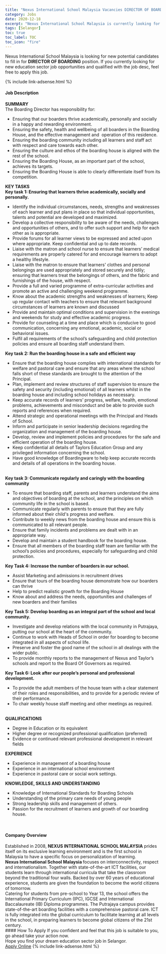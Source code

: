 ```yaml
---
title: "Nexus International School Malaysia Vacancies DIRECTOR OF BOARDING" 
category: Jobs 
date: 2020-12-18 
excerpt: "Nexus International School Malaysia is currently looking for suitable person to fill in the DIRECTOR OF BOARDING which positioned at Selangor" 
tags: [Selangor] 
toc: true 
toc_label: TOC 
toc_icon: "fire" 
--- 
```


<p>Nexus International School Malaysia is looking for new potential candidates to fill in for <b>DIRECTOR OF BOARDING</b> position. If you currently looking for new education sector job opportunities and qualified with the job desc, feel free to apply this job.
</p>{% include link-adsense.html %} 
 <div><div><div><h4>Job Description</h4></div></div><div><div><span><div><div><div><strong>SUMMARY&#160;</strong><br>The Boarding Director has responsibility for:</div><ul><li>Ensuring that our boarders thrive academically, personally and socially in a happy and rewarding environment.</li><li>Ensuring the safety, health and wellbeing of all boarders in the Boarding House, and the effective management and&#160; operation of this residence.</li><li>Ensuring the boarding community including all learners and staff act with respect and care towards each other.</li><li>Ensuring the culture and ethos of the boarding house is aligned with the rest of the school.</li><li>Ensuring the Boarding House, as an important part of the school, achieves its targets.&#160;</li><li>Ensuring the Boarding House is able to clearly differentiate itself from its competition.</li></ul><div><strong>KEY TASKS</strong><br><strong>Key task 1: Ensuring that learners thrive academically, socially and personally.&#160;</strong></div><ul><li>Identify the individual circumstances, needs, strengths and weaknesses of each learner and put plans in place so that individual opportunities, talents and potential are developed and maximized.</li><li>Develop a collective responsibility to be aware of the needs, challenges and opportunities of others, and to offer such support and help for each other as is appropriate.</li><li>Provide forums for all learner views to be expressed and acted upon where appropriate. Keep confidential and up to date records.</li><li>Liaise with the matron and school nurse to ensure that learners&#8217; medical requirements are properly catered for and encourage learners to adopt a healthy lifestyle.</li><li>Liaise with the matron to ensure that learners' clothes and personal belongings are used appropriately and stored securely and tidily; ensuring that learners treat the belongings of others, and the fabric and furnishings of the house, with respect.</li><li>Provide a full and varied programme of extra-curricular activities and promote an active and challenging weekend programme.</li><li>Know about the academic strengths and weaknesses of learners; Keep up regular contact with teachers to ensure that relevant background circumstances of learners are known and discussed</li><li>Provide and maintain optimal conditions and supervision in the evenings and weekends for study and effective academic progress.</li><li>Provide for counseling at a time and place which is conducive to good communication, concerning any emotional, academic, social or behavioral issues.</li><li>Fulfil all requirements of the school&#8217;s safeguarding and child protection policies and ensure all boarding staff understand them.</li></ul><div><strong>Key task 2: Run the boarding house in a safe and efficient way</strong></div><ul><li>Ensure that the boarding house complies with international standards for welfare and pastoral care and ensure that any areas where the school falls short of these standards are brought to the attention of the Principal.</li><li>Plan, implement and review structures of staff supervision to ensure the safety and security (including emotional) of all learners whilst in the boarding house and including school holidays as necessary.</li><li>Keep accurate records of learners&#8217; progress, welfare, health, emotional problems, achievements and misconduct and be able to provide such reports and references when required.</li><li>Attend strategic and operational meetings with the Principal and Heads of School.</li><li>Inform and participate in senior leadership decisions regarding the organization and management of the boarding house.</li><li>Develop, review and implement policies and procedures for the safe and efficient operation of the boarding house.</li><li>Keep confidential all details of Taylors Education Group and any privileged information concerning the school.</li><li>Have good knowledge of Boardingware to help keep accurate records and details of all operations in the boarding house.</li></ul><div><br><strong>Key task 3: Communicate regularly and caringly with the boarding community</strong></div><ul><li>To ensure that boarding staff, parents and learners understand the aims and objectives of boarding at the school, and the principles on which community life in the school is based.</li><li>Communicate regularly with parents to ensure that they are fully informed about their child's progress and welfare.</li><li>Contribute to weekly news from the boarding house and ensure this is communicated to all relevant people.</li><li>Ensure that family incidents and problems are dealt with in an appropriate way.</li><li>Develop and maintain a student handbook for the boarding house.</li><li>Ensure that all members of the boarding staff team are familiar with the school&#8217;s policies and procedures, especially for safeguarding and child protection.</li></ul><div><strong>Key Task 4: Increase the number of boarders in our school.</strong></div><ul><li>Assist Marketing and admissions in recruitment drives</li><li>Ensure that tours of the boarding house demonstrate how our boarders can thrive</li><li>Help to predict realistic growth for the Boarding House</li><li>Know about and address the needs, opportunities and challenges of new boarders and their families</li></ul><div><strong>Key Task 5: Develop boarding as an integral part of the school and local community.</strong></div><ul><li>Investigate and develop relations with the local community in Putrajaya, putting our school at the heart of the community.</li><li>Continue to work with Heads of School in order for boarding to become integrated in all aspects of school life.</li><li>Preserve and foster the good name of the school in all dealings with the wider public.</li><li>To provide monthly reports to the management of Nexus and Taylor&#8217;s schools and report to the Board Of Governors as required.</li></ul><div><strong>Key Task 6: Look after our people&#8217;s personal and professional development.</strong></div><ul><li>To provide the adult members of the house team with a clear statement of their roles and responsibilities, and to provide for a periodic review of their performance.</li><li>To chair weekly house staff meeting and other meetings as required.</li></ul><div><br><strong>QUALIFICATIONS</strong></div><ul><li>Degree in Education or its equivalent</li><li>Higher degree or recognized professional qualification (preferred)</li><li>Evidence or continued relevant professional development in relevant fields</li></ul><div><strong>EXPERIENCE</strong></div><ul><li>Experience in management of a boarding house</li><li>Experience in an international school environment</li><li>Experience in pastoral care or social work settings.</li></ul><div><strong>KNOWLEDGE, SKILLS AND UNDERSTANDING</strong></div><ul><li>Knowledge of International Standards for Boarding Schools</li><li>Understanding of the primary care needs of young people</li><li>Strong leadership skills and management of others.</li><li>Passion for the recruitment of learners and growth of our boarding house.</li></ul><br></div></div></span></div></div></div> 
<div><div><div><h4>Company Overview</h4></div></div><div><div><span><div><div>
	Established in 2008, <strong>NEXUS INTERNATIONAL SCHOOL MALAYSIA</strong>&#160;prides itself on its exclusive learning environment and is the first school in Malaysia to have a specific focus on personalization of learning.</div>
<div>
<strong>Nexus International School Malaysia </strong>focuses on interconnectivity, respect and internationalism. Together with state-of-the-art ICT facilities, our students learn through international curricula that take the classroom beyond the traditional four walls. Backed by over 60 years of educational experience, students are given the foundation to become the world citizens of tomorrow.</div>
<div>
	Catering for students from pre-school to Year 13, the school offers the International Primary Curriculum (IPC), IGCSE and International Baccalaureate (IB) Diploma programmes. The Putrajaya campus provides state-of-the-art boarding facilities with a comprehensive pastoral care. ICT is fully integrated into the global curriculum to facilitate learning at all levels in the school, in preparing learners to become global citizens of the 21st century.</div></div></span></div></div></div> 
#### How To Apply 
If you confident and feel that this job is suitable to you, go ahead take your action now. <br/> 
Hope you find your dream education sector job in Selangor. <br/> 
<a href="https://www.jobstreet.com.my/en/job/director-of-boarding-4446439?jobId=jobstreet-my-job-4446439&sectionRank=5&token=0~aac43c59-a4d0-429a-b669-228f85dcaa41&fr=SRP%20View%20In%20New%20Ta" class="btn btn--info" target="_blank" rel="nofollow noopenner">Apply Online</a> 
{% include link-adsense.html %} 